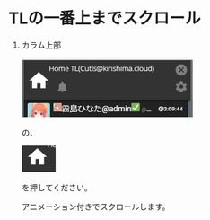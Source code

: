 # TLの一番上までスクロール

1. カラム上部  

   ![timeline4](/media/timeline4.png)  

   の、  

   ![timeline22](/media/timeline22.png)  

   を押してください。  

   アニメーション付きでスクロールします。

